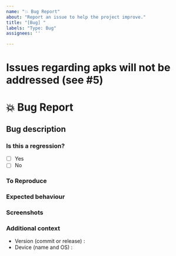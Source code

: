 ```yaml
---
name: "💥 Bug Report"
about: "Report an issue to help the project improve."
title: "[Bug] "
labels: "Type: Bug"
assignees: ''

---
```


# Issues regarding apks will not be addressed (see #5)

# **:collision: Bug Report**
<!-- All issues sould be redacted in english (or french) or they will not be addressed -->
<!-- All issues sould be detailed enough for developers to reproduce the bug or they will not be addressed -->
<!-- Duplicate issues will not be addressed and closed automatically -->

## **Bug description**

### **Is this a regression?**
* [ ] Yes
* [ ] No

### **To Reproduce**

### **Expected behaviour**

### **Screenshots**

### **Additional context**
* Version (commit or release) :
* Device (name and OS) :